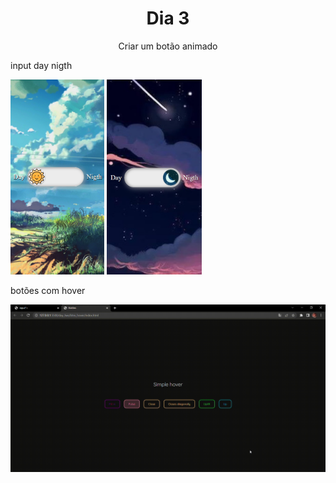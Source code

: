 <div align="center"> <h1>Dia 3</h1> <p>Criar um botão animado</p></div>

<div>

<p>input day nigth</p>

<img src="../assets/images/day3_btn_day.png" width="150" alt=" tela de modo mobile, com background de um desenho realista que é destacado o céu azul clar e na parte inferior tem umas folhagens retratando uma grama alta. Ao centro tem um input para você clicar e alterar o background da imagem esse input é branco nas suas extremidades tem as palavras dia e noite, o botão do input tem uma imagem de um sol"/>
<img src="../assets/images/day3_btn_nigth.png" width="152"  alt="tela de modo mobile, o background com um desenho retatando a noite com nuvens em dregade de azul até o lilás e o fundo azul escuro com alguns pontos representando estrelas. Ao centro tem um input para você clicar e alterar o background da imagem esse input é branco nas suas extremidades tem as palavras dia e noite, o botão do input tem uma imagem de uma lua"/>
</div>

<div>

<p>botões com hover</p>
<img src="../assets/videos/botoes.gif"/>
</div>
